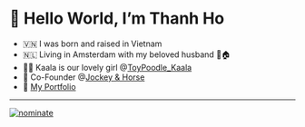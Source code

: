 # 👋 Hello World, I’m Thanh Ho

- 🇻🇳 I was born and raised in Vietnam
- 🇳🇱 Living in Amsterdam with my beloved husband 👬🏠
- 🐕‍🦺 Kaala is our lovely girl @[ToyPoodle_Kaala](https://www.instagram.com/toypoodle_kaala/)
- 🤝 Co-Founder @[Jockey & Horse](https://jockeyandhorse.com)
- 👀 [My Portfolio](https://hovinhthanh7893.github.io/portfolio/)


---
[![nominate](https://img.shields.io/badge/Star-Nominate%20@hovinhthanh7893-ffdd00.svg?logo=github&labelColor=181717&longCache=true&style=for-the-badge)](https://stars.github.com/nominate)
